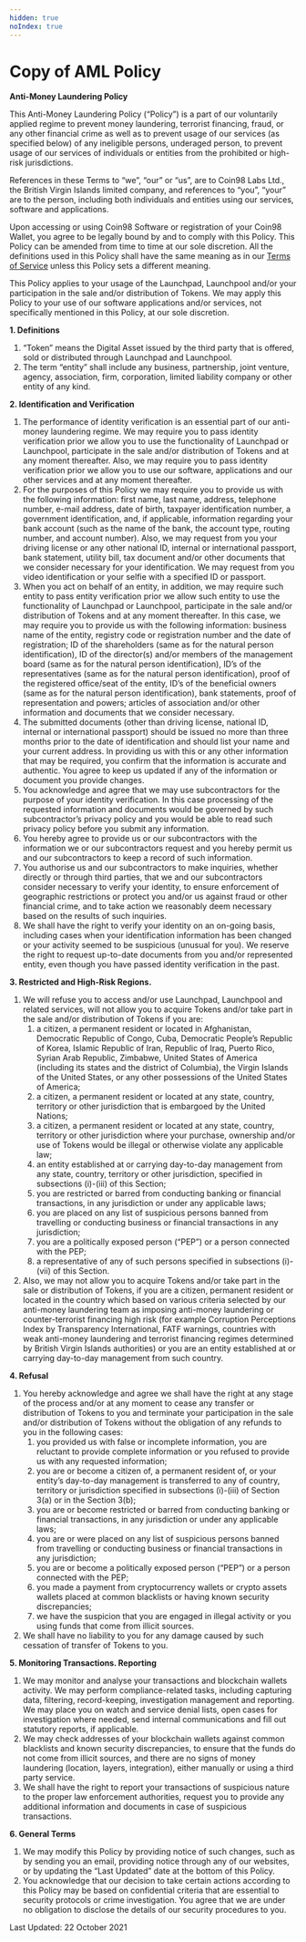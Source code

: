 ```yaml
---
hidden: true
noIndex: true
---
```


# Copy of AML Policy

**Anti-Money Laundering Policy**

This Anti-Money Laundering Policy (“Policy”) is a part of our voluntarily applied regime to prevent money laundering, terrorist financing, fraud, or any other financial crime as well as to prevent usage of our services (as specified below) of any ineligible persons, underaged person, to prevent usage of our services of individuals or entities from the prohibited or high-risk jurisdictions.

References in these Terms to “we”, “our” or “us”, are to Coin98 Labs Ltd., the British Virgin Islands limited company, and references to “you”, “your” are to the person, including both individuals and entities using our services, software and applications.

Upon accessing or using Coin98 Software or registration of your Coin98 Wallet, you agree to be legally bound by and to comply with this Policy. This Policy can be amended from time to time at our sole discretion. All the definitions used in this Policy shall have the same meaning as in our [Terms of Service](https://docs.coin98.com/legal/terms-of-service) unless this Policy sets a different meaning.

This Policy applies to your usage of the Launchpad, Launchpool and/or your participation in the sale and/or distribution of Tokens. We may apply this Policy to your use of our software applications and/or services, not specifically mentioned in this Policy, at our sole discretion.

**1. Definitions**

1. “Token” means the Digital Asset issued by the third party that is offered, sold or distributed through Launchpad and Launchpool.
2. The term “entity” shall include any business, partnership, joint venture, agency, association, firm, corporation, limited liability company or other entity of any kind.

**2. Identification and Verification**

1. The performance of identity verification is an essential part of our anti-money laundering regime. We may require you to pass identity verification prior we allow you to use the functionality of Launchpad or Launchpool, participate in the sale and/or distribution of Tokens and at any moment thereafter. Also, we may require you to pass identity verification prior we allow you to use our software, applications and our other services and at any moment thereafter.
2. For the purposes of this Policy we may require you to provide us with the following information: first name, last name, address, telephone number, e-mail address, date of birth, taxpayer identification number, a government identification, and, if applicable, information regarding your bank account (such as the name of the bank, the account type, routing number, and account number). Also, we may request from you your driving license or any other national ID, internal or international passport, bank statement, utility bill, tax document and/or other documents that we consider necessary for your identification. We may request from you video identification or your selfie with a specified ID or passport.
3. When you act on behalf of an entity, in addition, we may require such entity to pass entity verification prior we allow such entity to use the functionality of Launchpad or Launchpool, participate in the sale and/or distribution of Tokens and at any moment thereafter. In this case, we may require you to provide us with the following information: business name of the entity, registry code or registration number and the date of registration; ID of the shareholders (same as for the natural person identification), ID of the director(s) and/or members of the management board (same as for the natural person identification), ID’s of the representatives (same as for the natural person identification), proof of the registered office/seat of the entity, ID’s of the beneficial owners (same as for the natural person identification), bank statements, proof of representation and powers; articles of association and/or other information and documents that we consider necessary.
4. The submitted documents (other than driving license, national ID, internal or international passport) should be issued no more than three months prior to the date of identification and should list your name and your current address. In providing us with this or any other information that may be required, you confirm that the information is accurate and authentic. You agree to keep us updated if any of the information or document you provide changes.
5. You acknowledge and agree that we may use subcontractors for the purpose of your identity verification. In this case processing of the requested information and documents would be governed by such subcontractor’s privacy policy and you would be able to read such privacy policy before you submit any information.
6. You hereby agree to provide us or our subcontractors with the information we or our subcontractors request and you hereby permit us and our subcontractors to keep a record of such information.
7. You authorise us and our subcontractors to make inquiries, whether directly or through third parties, that we and our subcontractors consider necessary to verify your identity, to ensure enforcement of geographic restrictions or protect you and/or us against fraud or other financial crime, and to take action we reasonably deem necessary based on the results of such inquiries.
8. We shall have the right to verify your identity on an on-going basis, including cases when your identification information has been changed or your activity seemed to be suspicious (unusual for you). We reserve the right to request up-to-date documents from you and/or represented entity, even though you have passed identity verification in the past.

**3. Restricted and High-Risk Regions.**

1. We will refuse you to access and/or use Launchpad, Launchpool and related services, will not allow you to acquire Tokens and/or take part in the sale and/or distribution of Tokens if you are:
   1. a citizen, a permanent resident or located in Afghanistan, Democratic Republic of Congo, Cuba, Democratic People’s Republic of Korea, Islamic Republic of Iran, Republic of Iraq, Puerto Rico, Syrian Arab Republic, Zimbabwe, United States of America (including its states and the district of Columbia), the Virgin Islands of the United States, or any other possessions of the United States of America;
   2. a citizen, a permanent resident or located at any state, country, territory or other jurisdiction that is embargoed by the United Nations;
   3. a citizen, a permanent resident or located at any state, country, territory or other jurisdiction where your purchase, ownership and/or use of Tokens would be illegal or otherwise violate any applicable law;
   4. an entity established at or carrying day-to-day management from any state, country, territory or other jurisdiction, specified in subsections (i)-(iii) of this Section;
   5. you are restricted or barred from conducting banking or financial transactions, in any jurisdiction or under any applicable laws;
   6. you are placed on any list of suspicious persons banned from travelling or conducting business or financial transactions in any jurisdiction;
   7. you are a politically exposed person (“PEP”) or a person connected with the PEP;
   8. a representative of any of such persons specified in subsections (i)-(vii) of this Section.
2. Also, we may not allow you to acquire Tokens and/or take part in the sale or distribution of Tokens, if you are a citizen, permanent resident or located in the country which based on various criteria selected by our anti-money laundering team as imposing anti-money laundering or counter-terrorist financing high risk (for example Corruption Perceptions Index by Transparency International, FATF warnings, countries with weak anti-money laundering and terrorist financing regimes determined by British Virgin Islands authorities) or you are an entity established at or carrying day-to-day management from such country.

**4. Refusal**

1. You hereby acknowledge and agree we shall have the right at any stage of the process and/or at any moment to cease any transfer or distribution of Tokens to you and terminate your participation in the sale and/or distribution of Tokens without the obligation of any refunds to you in the following cases:
   1. you provided us with false or incomplete information, you are reluctant to provide complete information or you refused to provide us with any requested information;
   2. you are or become a citizen of, a permanent resident of, or your entity’s day-to-day management is transferred to any of country, territory or jurisdiction specified in subsections (i)-(iii) of Section 3(a) or in the Section 3(b);
   3. you are or become restricted or barred from conducting banking or financial transactions, in any jurisdiction or under any applicable laws;
   4. you are or were placed on any list of suspicious persons banned from travelling or conducting business or financial transactions in any jurisdiction;
   5. you are or become a politically exposed person (“PEP”) or a person connected with the PEP;
   6. you made a payment from cryptocurrency wallets or crypto assets wallets placed at common blacklists or having known security discrepancies;
   7. we have the suspicion that you are engaged in illegal activity or you using funds that come from illicit sources.
2. We shall have no liability to you for any damage caused by such cessation of transfer of Tokens to you.

**5. Monitoring Transactions. Reporting**

1. We may monitor and analyse your transactions and blockchain wallets activity. We may perform compliance-related tasks, including capturing data, filtering, record-keeping, investigation management and reporting. We may place you on watch and service denial lists, open cases for investigation where needed, send internal communications and fill out statutory reports, if applicable.
2. We may check addresses of your blockchain wallets against common blacklists and known security discrepancies, to ensure that the funds do not come from illicit sources, and there are no signs of money laundering (location, layers, integration), either manually or using a third party service.
3. We shall have the right to report your transactions of suspicious nature to the proper law enforcement authorities, request you to provide any additional information and documents in case of suspicious transactions.

**6. General Terms**

1. We may modify this Policy by providing notice of such changes, such as by sending you an email, providing notice through any of our websites, or by updating the “Last Updated” date at the bottom of this Policy.
2. You acknowledge that our decision to take certain actions according to this Policy may be based on confidential criteria that are essential to security protocols or crime investigation. You agree that we are under no obligation to disclose the details of our security procedures to you.

Last Updated: 22 October 2021
